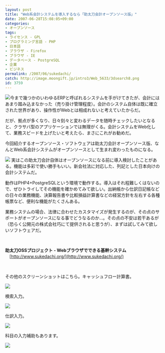 ```yaml
---
layout: post
title: "Web系会計システムを導入するなら「助太刀会計オープンソース版」"
date: 2007-06-28T15:08:05+09:00
categories:
- オープンソース
tags: 
- ライセンス - GPL
- プログラミング言語 - PHP
- 日本語
- ブラウザ - Firefox
- ブラウザ - IE
- データベース - PostgreSQL
- 企業
- ビジネス
permalink: /2007/06/sukedachi/
catch: http://image.moongift.jp/intro3/Web_5633/3dsearch8.png
id: 3759
---
```

[![](http://image.moongift.jp/intro3/Web_5633/3dsearch11_thumb.png)](http://image.moongift.jp/intro3/Web_5633/3dsearch112.png)今まで幾つかのいわゆるERPと呼ばれるシステムを手がけてきたが、会計にはあまり踏み込まなかった（売り掛け管理程度）。会計のシステム自体は既に確立された世界があり、操作性がWebとは相成れないと考えていたからだ。

 

だが、拠点が多くなり、日々刻々と変わるデータを随時チェックしたいとなると、クラサバ型のアプリケーションでは無理がくる。会計システムをWeb化して、業務スピードを上げたいと考えたら、まさにこれがお勧めだ。

 

今回紹介するオープンソース・ソフトウェアは助太刀会計オープンソース版、なんとWeb系会計システムがオープンソースとして生まれ変わったものになる。

 <!--more--> 

[![](http://image.moongift.jp/intro3/Web_5633/3dsearch10_thumb.png)](http://image.moongift.jp/intro3/Web_5633/3dsearch102.png) 実はこの助太刀会計自体はオープンソースになる前に導入検討したことがある。機能は多彩で使い勝手もいい。新会社法に対応した、列記とした日本向けの会計システムだ。

 

動作はPHP4+PostgreSQLという環境で動作する。導入はそれ程難しくはないので、ぜひトライしてその機能を確かめてみて欲しい。出納帳から仕訳日記帳などの日々の業務機能、決算報告書や比較損益計算書などの経営方針を左右する各種帳票など、便利な機能がたくさんある。

 

業務システムの場合、法律に合わせたカスタマイズが発生するのが、その点のサポートがオープンソースになる事でどうなるのか…。その点の不安は若干あるが（恐らく公開元の株式会社巧にて提供されると思うが）、まずは試してみて欲しいソフトウェアだ。

 

&nbsp;

 

**助太刀OSSプロジェクト - Webブラウザでできる基幹システム**  
　[http://www.sukedachi.org/](http://www.sukedachi.org/)

&nbsp;

その他のスクリーンショットはこちら。キャッシュフロー計算書。

[![](http://image.moongift.jp/intro3/Web_5633/3dsearch9.png)](http://image.moongift.jp/intro3/Web_5633/3dsearch91.png)

検索入力。

[![](http://image.moongift.jp/intro3/Web_5633/3dsearch8.png)](http://image.moongift.jp/intro3/Web_5633/3dsearch81.png)

 

仕訳入力。

 

[![](http://image.moongift.jp/intro3/Web_5633/3dsearch7.png)](http://image.moongift.jp/intro3/Web_5633/3dsearch71.png)

 

科目の入力補助もあります。

 

[![](http://image.moongift.jp/intro3/Web_5633/3dsearch5.png)](http://image.moongift.jp/intro3/Web_5633/3dsearch51.png)

